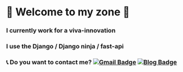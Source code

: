 # 🙌 Welcome to my zone 🙌

### I currently work for a viva-innovation

### I use the Django / Django ninja / fast-api

### 📞 Do you want to contact me? [![Gmail Badge](https://img.shields.io/badge/Gmail-d14836?style=flat-square&logo=Gmail&logoColor=white&link=mailto:dnjs0718@gmail.com)](mailto:dnjs0718@gmail.com) [![Blog Badge](http://img.shields.io/badge/-Blog-brightgreen?style=flat-square&logo=FF5722&link=https://velog.io/@dnjs0718)](https://velog.io/@dnjs0718)















